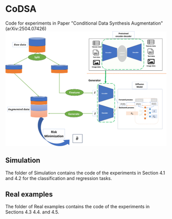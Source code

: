 # CoDSA
Code for experiments in Paper "Conditional Data Synthesis Augmentation"  (arXiv:2504.07426)
![CoDSA](assets/DA.png)
## Simulation
The folder of Simulation contains the code of the experiments in Section 4.1 and 4.2 for the classification and regression tasks.

## Real examples
The folder of Real examples contains the code of the experiments in Sections 4.3 4.4. and 4.5.
